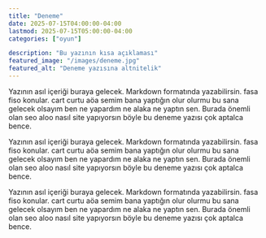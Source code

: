 ```yaml
---
title: "Deneme"
date: 2025-07-15T04:00:00-04:00
lastmod: 2025-07-15T05:00:00-04:00
categories: ["oyun"]

description: "Bu yazının kısa açıklaması"
featured_image: "/images/deneme.jpg"
featured_alt: "Deneme yazısına altnitelik"
---
```


Yazının asıl içeriği buraya gelecek. Markdown formatında yazabilirsin.
fasa fiso konular.
cart curtu aöa semim bana yaptığın olur olurmu bu sana gelecek olsayım ben ne yapardım ne alaka ne yaptın sen.
Burada önemli olan seo aloo nasıl site yapıyorsın böyle bu deneme yazısı çok aptalca bence.

Yazının asıl içeriği buraya gelecek. Markdown formatında yazabilirsin.
fasa fiso konular.
cart curtu aöa semim bana yaptığın olur olurmu bu sana gelecek olsayım ben ne yapardım ne alaka ne yaptın sen.
Burada önemli olan seo aloo nasıl site yapıyorsın böyle bu deneme yazısı çok aptalca bence.

Yazının asıl içeriği buraya gelecek. Markdown formatında yazabilirsin.
fasa fiso konular.
cart curtu aöa semim bana yaptığın olur olurmu bu sana gelecek olsayım ben ne yapardım ne alaka ne yaptın sen.
Burada önemli olan seo aloo nasıl site yapıyorsın böyle bu deneme yazısı çok aptalca bence.
